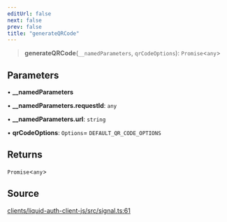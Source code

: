 ```yaml
---
editUrl: false
next: false
prev: false
title: "generateQRCode"
---
```


> **generateQRCode**(`__namedParameters`, `qrCodeOptions`): `Promise`\<`any`\>

## Parameters

• **\_\_namedParameters**

• **\_\_namedParameters\.requestId**: `any`

• **\_\_namedParameters\.url**: `string`

• **qrCodeOptions**: `Options`= `DEFAULT_QR_CODE_OPTIONS`

## Returns

`Promise`\<`any`\>

## Source

[clients/liquid-auth-client-js/src/signal.ts:61](https://github.com/algorandfoundation/liquid-auth/blob/8878aa0007608386baa019f80c46f90dd8baec70/clients/liquid-auth-client-js/src/signal.ts#L61)
